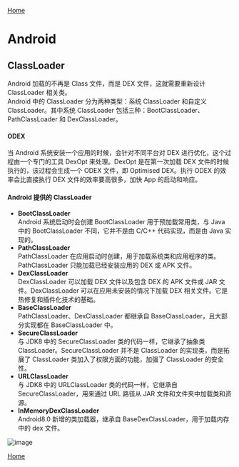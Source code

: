 [Home](../../README.md)  

# Android  

## ClassLoader  
Android 加载的不再是 Class 文件，而是 DEX 文件，这就需要重新设计 ClassLoader 相关类。  
Android 中的 ClassLoader 分为两种类型：系统 ClassLoader 和自定义 ClassLoader。其中系统 ClassLoader 包括三种：BootClassLoader、PathClassLoader 和 DexClassLoader。  

#### ODEX  
当 Android 系统安装一个应用的时候，会针对不同平台对 DEX 进行优化，这个过程由一个专门的工具 DexOpt 来处理。DexOpt 是在第一次加载 DEX 文件的时候执行的，该过程会生成一个 ODEX 文件，即 Optimised DEX。执行 ODEX 的效率会比直接执行 DEX 文件的效率要高很多，加快 App 的启动和响应。  

#### Android 提供的 ClassLoader  
- **BootClassLoader**  
Android 系统启动时会创建 BootClassLoader 用于预加载常用类，与 Java 中的 BootClassLoader 不同，它并不是由 C/C++ 代码实现，而是由 Java 实现的。  
- **PathClassLoader**  
PathClassLoader 在应用启动时创建，用于加载系统类和应用程序的类。PathClassLoader 只能加载已经安装应用的 DEX 或 APK 文件。  
- **DexClassLoader**  
DexClassLoader 可以加载 DEX 文件以及包含 DEX 的 APK 文件或 JAR 文件。DexClassLoader 可以在应用未安装的情况下加载 DEX 相关文件。它是热修复和插件化技术的基础。  
- **BaseClassLoader**  
PathClassLoader、DexClassLoader 都继承自 BaseClassLoader，且大部分实现都在 BaseClassLoader 中。  
- **SecureClassLoader**  
与 JDK8 中的 SecureClassLoader 类的代码一样，它继承了抽象类 ClassLoader。SecureClassLoader 并不是 ClassLoader 的实现类，而是拓展了 ClassLoader 类加入了权限方面的功能，加强了 ClassLoader 的安全性。  
- **URLClassLoader**  
与 JDK8 中的 URLClassLoader 类的代码一样，它继承自 SecureClassLoader，用来通过 URL 路径从 JAR 文件和文件夹中加载类和资源。  
- **InMemoryDexClassLoader**  
Android8.0 新增的类加载器，继承自 BaseDexClassLoader，用于加载内存中的 dex 文件。  

![image](https://user-images.githubusercontent.com/8423120/46193140-b6a5d280-c32f-11e8-9d85-618b14afb3eb.png)  

[Home](../../README.md)  
